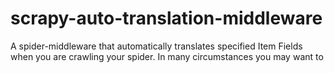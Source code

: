 # scrapy-auto-translation-middleware
A spider-middleware that automatically translates specified Item Fields when you are crawling your spider.
In many circumstances you may want to 

<!--stackedit_data:
eyJoaXN0b3J5IjpbNjA5NTY2OTI1XX0=
-->
